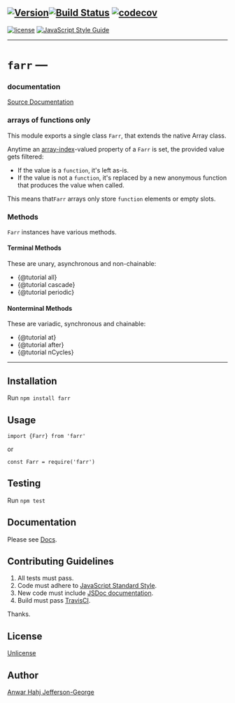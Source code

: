 [![Version](https://img.shields.io/github/package-json/v/anwarhahjjeffersongeorge/farr/master.svg)](https://github.com/anwarhahjjeffersongeorge/farr)[![Build Status](https://travis-ci.com/anwarhahjjeffersongeorge/farr.svg?branch=master)](https://travis-ci.com/anwarhahjjeffersongeorge/farr) [![codecov](https://codecov.io/gh/anwarhahjjeffersongeorge/farr/branch/master/graph/badge.svg)](https://codecov.io/gh/anwarhahjjeffersongeorge/farr)
------------

[![license](https://img.shields.io/github/license/anwarhahjjeffersongeorge/farr.svg)](UNLICENSE) [![JavaScript Style Guide](https://img.shields.io/badge/code_style-standard-blue.svg)](https://standardjs.com)

--------------

# `farr` &mdash;
### documentation
[Source Documentation](https://anwarhahjjeffersongeorge.github.io/farr/)

### arrays of functions only

This module exports a single class `Farr`, that extends the native Array class.

Anytime an [array-index](http://ecma-international.org/ecma-262/9.0/index.html#array-index)-valued property of a `Farr` is set, the provided value gets filtered:
- If the value is a `function`, it's left as-is.
- If the value is not a `function`, it's replaced by a new anonymous function that produces the value when called.

This means that`Farr` arrays only store `function` elements or empty slots.

### Methods

`Farr` instances have various methods.

#### Terminal Methods
These are unary, asynchronous and non-chainable:

- {@tutorial all}
- {@tutorial cascade}
- {@tutorial periodic}

#### Nonterminal Methods
These are variadic, synchronous and chainable:

- {@tutorial at}
- {@tutorial after}
- {@tutorial nCycles}

------
## Installation

Run `npm install farr`

## Usage

    import {Farr} from 'farr'

or

    const Farr = require('farr')


## Testing
Run `npm test`


## Documentation

Please see [Docs](https://anwarhahjjeffersongeorge.github.io/linkedfunclist/).

## Contributing Guidelines
1.  All tests must pass.
3. Code must adhere to [JavaScript Standard Style](https://standardjs.com).
4. New code must include [JSDoc documentation](https://jsdoc.app/).
5. Build must pass [TravisCI](https://travis-ci.com/anwarhahjjeffersongeorge/farr).

Thanks.

## License
[Unlicense](https://unlicense.org/)

## Author
[Anwar Hahj Jefferson-George](https://github.com/anwarhahjjeffersongeorge)
